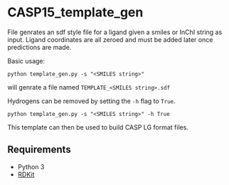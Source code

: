 # CASP15_template_gen

File genrates an sdf style file for a ligand given a smiles or InChI string as input.
Ligand coordinates are all zeroed and must be added later once predictions are made.

Basic usage:

    python template_gen.py -s "<SMILES string>"
  
will genrate a file named `TEMPLATE_<SMILES string>.sdf`
   
Hydrogens can be removed by setting the `-h` flag to `True`.

    python template_gen.py -s "<SMILES string>" -h True
    
This template can then be used to build CASP LG format files.

## Requirements

- Python 3
- [RDKit](https://www.rdkit.org/docs/Install.html)

